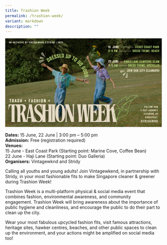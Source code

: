 ```yaml
---
title: Trashion Week
permalink: /trashion-week/
variant: markdown
description: ""
---
```

![Trashion Week](/images/Initiatives/trashion_week.png)

**Dates:** 15 June, 22 June | 3:00 pm – 5:00 pm<br>
**Admission:** Free (registration required)<br>
**Venues:** <br>
15 June - East Coast Park (Starting point: Marine Cove, Coffee Bean)&nbsp;&nbsp;<br>
22 June - Haji Lane (Starting point: Duo Galleria)<br>
**Organisers:** Vintagewknd and Stridy

Calling all youths and young adults! Join Vintagewkend, in partnership with Stridy, in your most fashionable fits to make Singapore cleaner &amp; greener during Trashion Week!&nbsp;&nbsp;

Trashion Week is a multi-platform physical &amp; social media event that combines fashion, environmental awareness, and community engagement.&nbsp;Trashion Week will bring awareness about the importance of public hygiene and cleanliness, and encourage the public to do their part to clean up the city.&nbsp;

Wear your most fabulous upcycled fashion fits, visit famous attractions, heritage sites, hawker centres, beaches, and other public spaces to clean up the environment, and your actions might be amplified on social media too!

<br>
<a class="btn-link" target="_blank" href="https://www.eventbrite.sg/e/908077423017?aff=oddtftcreator">
	<img src="/images/gogreensg_website-32.png">
</a>

<style>
	.btn-link {
		display: none;
	}
	a.btn-link[target="_blank"]:after {
	display: none;
}
	.btn-link > img {
		width: 100%;
	}
</style>

<a class="btn-link" target="_blank" href="https://www.eventbrite.sg/e/904060809217?aff=oddtdtcreator)">
	<img src="/images/gogreensg_website-32.png">
</a>